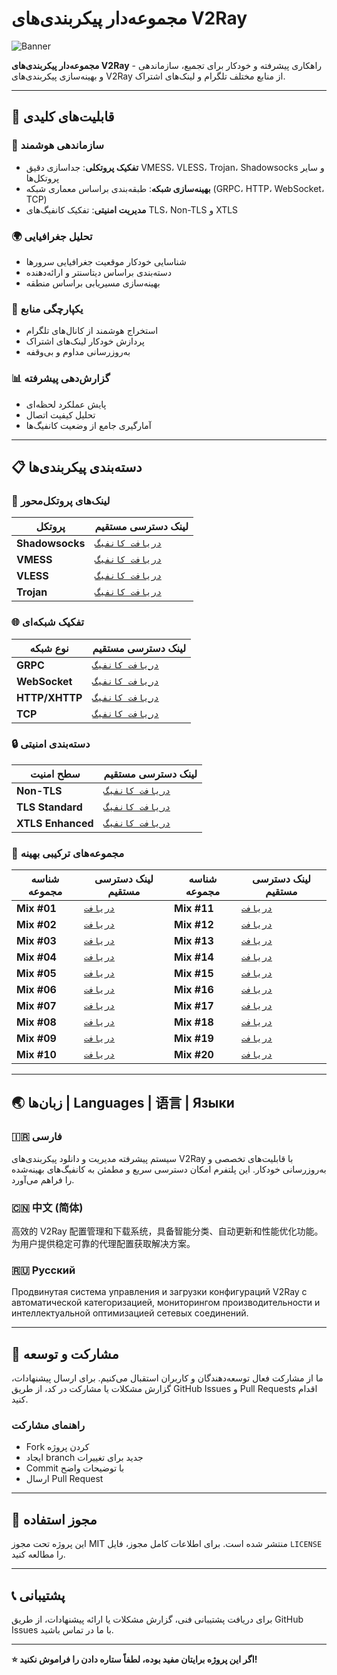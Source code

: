 # مجموعه‌دار پیکربندی‌های V2Ray

![Banner](https://via.placeholder.com/1200x300?text=V2Ray+Configurations+Hub)

**مجموعه‌دار پیکربندی‌های V2Ray** - راهکاری پیشرفته و خودکار برای تجمیع، سازماندهی و بهینه‌سازی پیکربندی‌های V2Ray از منابع مختلف تلگرام و لینک‌های اشتراک.

---

## 🚀 قابلیت‌های کلیدی

### 🔧 سازماندهی هوشمند
- **تفکیک پروتکلی**: جداسازی دقیق VMESS، VLESS، Trojan، Shadowsocks و سایر پروتکل‌ها
- **بهینه‌سازی شبکه**: طبقه‌بندی براساس معماری شبکه (GRPC، HTTP، WebSocket، TCP)
- **مدیریت امنیتی**: تفکیک کانفیگ‌های TLS، Non-TLS و XTLS

### 🌍 تحلیل جغرافیایی
- شناسایی خودکار موقعیت جغرافیایی سرورها
- دسته‌بندی براساس دیتاسنتر و ارائه‌دهنده
- بهینه‌سازی مسیریابی براساس منطقه

### 📡 یکپارچگی منابع
- استخراج هوشمند از کانال‌های تلگرام
- پردازش خودکار لینک‌های اشتراک
- به‌روزرسانی مداوم و بی‌وقفه

### 📊 گزارش‌دهی پیشرفته
- پایش عملکرد لحظه‌ای
- تحلیل کیفیت اتصال
- آمارگیری جامع از وضعیت کانفیگ‌ها

---

## 📋 دسته‌بندی پیکربندی‌ها

### 🔗 لینک‌های پروتکل‌محور
| پروتکل       | لینک دسترسی مستقیم                                                                   |
|--------------|--------------------------------------------------------------------------------------|
| **Shadowsocks**  | [`دریافت کانفیگ`](https://raw.githubusercontent.com/PlanAsli/configs-collector-v2ray/refs/heads/main/sub/protocols/shadowsocks.txt) |
| **VMESS**        | [`دریافت کانفیگ`](https://raw.githubusercontent.com/PlanAsli/configs-collector-v2ray/refs/heads/main/sub/protocols/vmess.txt) |
| **VLESS**        | [`دریافت کانفیگ`](https://raw.githubusercontent.com/PlanAsli/configs-collector-v2ray/refs/heads/main/sub/protocols/vless.txt) |
| **Trojan**       | [`دریافت کانفیگ`](https://raw.githubusercontent.com/PlanAsli/configs-collector-v2ray/refs/heads/main/sub/protocols/trojan.txt) |

### 🌐 تفکیک شبکه‌ای
| نوع شبکه        | لینک دسترسی مستقیم                                                                   |
|-----------------|--------------------------------------------------------------------------------------|
| **GRPC**        | [`دریافت کانفیگ`](https://raw.githubusercontent.com/PlanAsli/configs-collector-v2ray/refs/heads/main/sub/networks/grpc.txt) |
| **WebSocket**   | [`دریافت کانفیگ`](https://raw.githubusercontent.com/PlanAsli/configs-collector-v2ray/refs/heads/main/sub/networks/ws.txt) |
| **HTTP/XHTTP**  | [`دریافت کانفیگ`](https://raw.githubusercontent.com/PlanAsli/configs-collector-v2ray/refs/heads/main/sub/networks/xhttp.txt) |
| **TCP**         | [`دریافت کانفیگ`](https://raw.githubusercontent.com/PlanAsli/configs-collector-v2ray/refs/heads/main/sub/networks/tcp.txt) |

### 🔒 دسته‌بندی امنیتی
| سطح امنیت       | لینک دسترسی مستقیم                                                                   |
|-----------------|--------------------------------------------------------------------------------------|
| **Non-TLS**     | [`دریافت کانفیگ`](https://raw.githubusercontent.com/PlanAsli/configs-collector-v2ray/refs/heads/main/sub/security/nontls.txt) |
| **TLS Standard**| [`دریافت کانفیگ`](https://raw.githubusercontent.com/PlanAsli/configs-collector-v2ray/refs/heads/main/sub/security/tls.txt) |
| **XTLS Enhanced**| [`دریافت کانفیگ`](https://raw.githubusercontent.com/PlanAsli/configs-collector-v2ray/refs/heads/main/sub/security/xtls.txt) |

### 🎯 مجموعه‌های ترکیبی بهینه
| شناسه مجموعه | لینک دسترسی مستقیم | شناسه مجموعه | لینک دسترسی مستقیم |
|-------------|-------------------|-------------|-------------------|
| **Mix #01** | [`دریافت`](https://raw.githubusercontent.com/PlanAsli/configs-collector-v2ray/refs/heads/main/sub/splitted/mixed_1.txt) | **Mix #11** | [`دریافت`](https://raw.githubusercontent.com/PlanAsli/configs-collector-v2ray/refs/heads/main/sub/splitted/mixed_11.txt) |
| **Mix #02** | [`دریافت`](https://raw.githubusercontent.com/PlanAsli/configs-collector-v2ray/refs/heads/main/sub/splitted/mixed_2.txt) | **Mix #12** | [`دریافت`](https://raw.githubusercontent.com/PlanAsli/configs-collector-v2ray/refs/heads/main/sub/splitted/mixed_12.txt) |
| **Mix #03** | [`دریافت`](https://raw.githubusercontent.com/PlanAsli/configs-collector-v2ray/refs/heads/main/sub/splitted/mixed_3.txt) | **Mix #13** | [`دریافت`](https://raw.githubusercontent.com/PlanAsli/configs-collector-v2ray/refs/heads/main/sub/splitted/mixed_13.txt) |
| **Mix #04** | [`دریافت`](https://raw.githubusercontent.com/PlanAsli/configs-collector-v2ray/refs/heads/main/sub/splitted/mixed_4.txt) | **Mix #14** | [`دریافت`](https://raw.githubusercontent.com/PlanAsli/configs-collector-v2ray/refs/heads/main/sub/splitted/mixed_14.txt) |
| **Mix #05** | [`دریافت`](https://raw.githubusercontent.com/PlanAsli/configs-collector-v2ray/refs/heads/main/sub/splitted/mixed_5.txt) | **Mix #15** | [`دریافت`](https://raw.githubusercontent.com/PlanAsli/configs-collector-v2ray/refs/heads/main/sub/splitted/mixed_15.txt) |
| **Mix #06** | [`دریافت`](https://raw.githubusercontent.com/PlanAsli/configs-collector-v2ray/refs/heads/main/sub/splitted/mixed_6.txt) | **Mix #16** | [`دریافت`](https://raw.githubusercontent.com/PlanAsli/configs-collector-v2ray/refs/heads/main/sub/splitted/mixed_16.txt) |
| **Mix #07** | [`دریافت`](https://raw.githubusercontent.com/PlanAsli/configs-collector-v2ray/refs/heads/main/sub/splitted/mixed_7.txt) | **Mix #17** | [`دریافت`](https://raw.githubusercontent.com/PlanAsli/configs-collector-v2ray/refs/heads/main/sub/splitted/mixed_17.txt) |
| **Mix #08** | [`دریافت`](https://raw.githubusercontent.com/PlanAsli/configs-collector-v2ray/refs/heads/main/sub/splitted/mixed_8.txt) | **Mix #18** | [`دریافت`](https://raw.githubusercontent.com/PlanAsli/configs-collector-v2ray/refs/heads/main/sub/splitted/mixed_18.txt) |
| **Mix #09** | [`دریافت`](https://raw.githubusercontent.com/PlanAsli/configs-collector-v2ray/refs/heads/main/sub/splitted/mixed_9.txt) | **Mix #19** | [`دریافت`](https://raw.githubusercontent.com/PlanAsli/configs-collector-v2ray/refs/heads/main/sub/splitted/mixed_19.txt) |
| **Mix #10** | [`دریافت`](https://raw.githubusercontent.com/PlanAsli/configs-collector-v2ray/refs/heads/main/sub/splitted/mixed_10.txt) | **Mix #20** | [`دریافت`](https://raw.githubusercontent.com/PlanAsli/configs-collector-v2ray/refs/heads/main/sub/splitted/mixed_20.txt) |

---

## 🌏 زبان‌ها | Languages | 语言 | Языки

### 🇮🇷 فارسی
سیستم پیشرفته مدیریت و دانلود پیکربندی‌های V2Ray با قابلیت‌های تخصصی و به‌روزرسانی خودکار. این پلتفرم امکان دسترسی سریع و مطمئن به کانفیگ‌های بهینه‌شده را فراهم می‌آورد.

### 🇨🇳 中文 (简体)
高效的 V2Ray 配置管理和下载系统，具备智能分类、自动更新和性能优化功能。为用户提供稳定可靠的代理配置获取解决方案。

### 🇷🇺 Русский
Продвинутая система управления и загрузки конфигураций V2Ray с автоматической категоризацией, мониторингом производительности и интеллектуальной оптимизацией сетевых соединений.

---

## 🤝 مشارکت و توسعه

ما از مشارکت فعال توسعه‌دهندگان و کاربران استقبال می‌کنیم. برای ارسال پیشنهادات، گزارش مشکلات یا مشارکت در کد، از طریق GitHub Issues و Pull Requests اقدام کنید.

### راهنمای مشارکت
- Fork کردن پروژه
- ایجاد branch جدید برای تغییرات
- Commit با توضیحات واضح
- ارسال Pull Request

---

## 📄 مجوز استفاده

این پروژه تحت مجوز MIT منتشر شده است. برای اطلاعات کامل مجوز، فایل `LICENSE` را مطالعه کنید.

---

## 📞 پشتیبانی

برای دریافت پشتیبانی فنی، گزارش مشکلات یا ارائه پیشنهادات، از طریق GitHub Issues با ما در تماس باشید.

---

**⭐ اگر این پروژه برایتان مفید بوده، لطفاً ستاره دادن را فراموش نکنید!**

